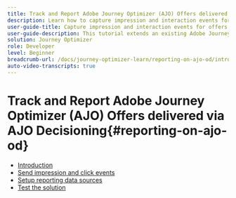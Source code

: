```yaml
---
title: Track and Report Adobe Journey Optimizer (AJO) Offers delivered  via AJO Decisioning
description: Learn how to capture impression and interaction events for offers delivered via AJO Decisioning and prepare the data for reporting within Jouney Optimizer.
user-guide-title: Capture impression and interaction events for offers delivered via AJO Decisioning and prepare the data for reporting within Jouney Optimizer.
user-guide-description: This tutorial extends an existing Adobe Journey Optimizer (AJO) implementation that delivers personalized offers based on contextual data such as temperature. It outlines how to capture impression and interaction events and prepare the data for reporting within Jouney Optimizer.
solution: Journey Optimizer
role: Developer
level: Beginner
breadcrumb-url: /docs/journey-optimizer-learn/reporting-on-ajo-od/introduction
auto-video-transcripts: true
---
```


# Track and Report Adobe Journey Optimizer (AJO) Offers delivered  via AJO Decisioning{#reporting-on-ajo-od}

+ [Introduction](./introduction.md)
+ [Send impression and click events](./capture-impression-click-events.md)
+ [Setup reporting data sources](./configure-reporting.md)
+ [Test the solution](./test-solution.md)

